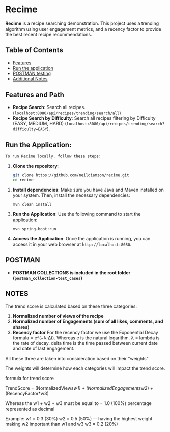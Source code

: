 # Recime

**Recime** is a recipe searching demonstration. This project uses a trending algorithm using user engagement metrics, and a recency factor to provide the best recent recipe recommendations.

## Table of Contents

- [Features](#features)
- [Run the application](#Run-the-Application)
- [POSTMAN testing](#Postman)
- [Additional Notes](#Notes)

## Features and Path

- **Recipe Search**: Search all recipes. (`localhost:8080/api/recipes/trending/search/all`)
- **Recipe Search by Difficulty**: Search all recipes filtering by Difficulty (EASY, MEDIUM, HARD) (`localhost:8080/api/recipes/trending/search?difficulty=EASY`).


## Run the Application:
    To run Recime locally, follow these steps:

1. **Clone the repository**:
    ```bash
    git clone https://github.com/neildiamzon/recime.git
    cd recime
    ```

2. **Install dependencies**:
    Make sure you have Java and Maven installed on your system. Then, install the necessary dependencies:

    ```bash
    mvn clean install
    ```
    
3. **Run the Application**:
    Use the following command to start the application:

    ```bash
    mvn spring-boot:run
    ```

4. **Access the Application**:
    Once the application is running, you can access it in your web browser at `http://localhost:8080`.


## POSTMAN

- **POSTMAN COLLECTIONS is included in the root folder (`postman_collection-test_cases`)**

## NOTES

The trend score is calculated based on these three categories:
1. **Normalized number of views of the recipe**
2. **Normalized number of Engagements (sum of all likes, comments, and shares)**
3. **Recency factor**
   For the recency factor we use the Exponential Decay formula = e^(−λ⋅Δt). Whereas e is the natural logarithm. λ = lambda is the rate of decay. delta time is the time passed between current date and date of last engagement.

All these three are taken into consideration based on their "weights" 

The weights will determine how each categories will impact the trend score.

formula for trend score

TrendScore = (NormalizedViews*w1) + (NormalizedEngagements*w2) + (RecencyFactor*w3)

Whereas the w1 + w2 + w3 must be equal to = 1.0 (100%) percentage represented as decimal

Example:
    w1 = 0.3 (30%) 
    w2 = 0.5 (50%) -- having the highest weight making w2 important than w1 and w3
    w3 = 0.2 (20%)

    


  
